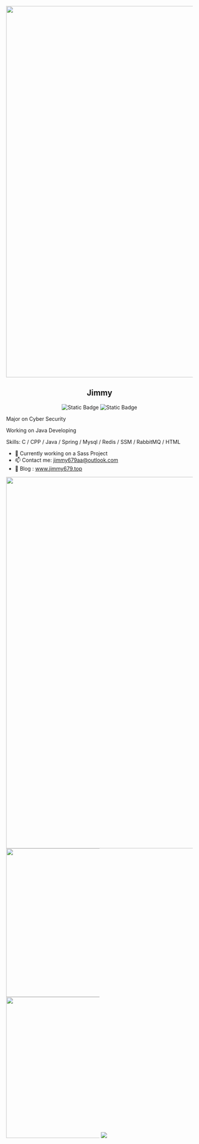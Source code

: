 <p align="center">
  <img width="1000" src="https://typora11aa.oss-cn-beijing.aliyuncs.com/Snipaste_2024-01-30_14-33-55.png" />
  <h2 align="center">
 Jimmy
  </h2>
  <p align="center">
    <img alt="Static Badge" src="https://img.shields.io/badge/School-TYUT-green?color=hex">
    <img alt="Static Badge" src="https://img.shields.io/badge/All_Stars-1-green?color=yellow">
  </p>
</p>

Major on Cyber Security

Working on Java Developing

Skills: C / CPP / Java / Spring / Mysql / Redis / SSM / RabbitMQ / HTML

- 🔭 Currently working on a Sass Project  
- 📫 Contact me: jimmy679aa@outlook.com
- 🙂 Blog : www.jimmy679.top

<p>
  <img style="width: 1000px;height: auto;max-height:100%;max-width:100%;" src="https://github-profile-trophy.vercel.app/?username=jimmy679&rank=A,B,C"/>
  <img style="width: 400px;height: auto;max-height:50%;max-width:50%;" src="https://streak-stats.demolab.com/?user=jimmy679"/>
  <img style="width: 380px;height: auto;max-height:50%;max-width:50%;" src="https://github-readme-stats.vercel.app/api?username=jimmy679&count_private=true&show_icons=true"/>
  <img src="https://github-readme-stats.vercel.app/api/top-langs/?username=jimmy679&layout=donut-vertical"/>
</p>

